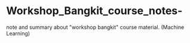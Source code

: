 # Workshop_Bangkit_course_notes-
note and summary about "workshop bangkit" course material. (Machine Learning)

